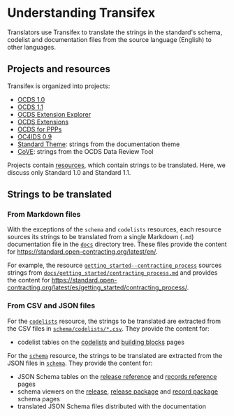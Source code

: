 # Understanding Transifex

Translators use Transifex to translate the strings in the standard's schema, codelist and documentation files from the source language (English) to other languages.

## Projects and resources

Transifex is organized into projects:

* [OCDS 1.0](https://www.transifex.com/OpenDataServices/open-contracting-standard-1-0/dashboard/)
* [OCDS 1.1](https://www.transifex.com/OpenDataServices/open-contracting-standard-1-1/dashboard/)
* [OCDS Extension Explorer](https://www.transifex.com/OpenDataServices/ocds-extension-explorer/dashboard/)
* [OCDS Extensions](https://www.transifex.com/OpenDataServices/ocds-extensions/dashboard/)
* [OCDS for PPPs](https://www.transifex.com/OpenDataServices/ocds-for-ppps/dashboard/)
* [OC4IDS 0.9](https://www.transifex.com/OpenDataServices/oc4ids-09/dashboard/)
* [Standard Theme](https://www.transifex.com/OpenDataServices/open-contracting-standard-theme/dashboard/): strings from the documentation theme
* [CoVE](https://www.transifex.com/OpenDataServices/cove/dashboard/): strings from the OCDS Data Review Tool

Projects contain [resources](https://www.transifex.com/OpenDataServices/open-contracting-standard-1-1/content/), which contain strings to be translated. Here, we discuss only Standard 1.0 and Standard 1.1.

## Strings to be translated

### From Markdown files

With the exceptions of the `schema` and `codelists` resources, each resource sources its strings to be translated from a single Markdown (`.md`) documentation file in the [`docs`](https://github.com/open-contracting/standard/tree/HEAD/docs) directory tree. These files provide the content for <https://standard.open-contracting.org/latest/en/>.

For example, the resource [`getting_started--contracting_process`](https://www.transifex.com/OpenDataServices/open-contracting-standard-1-1/translate/#es/getting_started--contracting_process/111787219) sources strings from [`docs/getting_started/contracting_process.md`](https://github.com/open-contracting/standard/blob/HEAD/docs/getting_started/contracting_process.md) and provides the content for <https://standard.open-contracting.org/latest/es/getting_started/contracting_process/>.

### From CSV and JSON files

For the [`codelists`](https://www.transifex.com/OpenDataServices/open-contracting-standard-1-1/translate/#es/codelists/76986036) resource, the strings to be translated are extracted from the CSV files in [`schema/codelists/*.csv`](https://github.com/open-contracting/standard/tree/HEAD/schema/codelists). They provide the content for: 

* codelist tables on the [codelists](https://standard.open-contracting.org/latest/es/schema/codelists/) and [building blocks](https://standard.open-contracting.org/latest/es/getting_started/building_blocks/) pages

For the [`schema`](https://www.transifex.com/OpenDataServices/open-contracting-standard-1-1/translate/#es/schema/76882756) resource, the strings to be translated are extracted from the JSON files in [`schema`](https://github.com/open-contracting/standard/tree/HEAD/schema). They provide the content for:

* JSON Schema tables on the [release reference](https://standard.open-contracting.org/latest/es/schema/reference/) and [records reference](https://standard.open-contracting.org/latest/es/schema/records_reference/) pages
* schema viewers on the [release](https://standard.open-contracting.org/latest/es/schema/release/), [release package](https://standard.open-contracting.org/latest/es/schema/release_package/) and [record package](https://standard.open-contracting.org/latest/es/schema/record_package/) schema pages
* translated JSON Schema files distributed with the documentation

